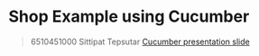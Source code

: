 # Shop Example using Cucumber
> 6510451000 Sittipat Tepsutar
[Cucumber presentation slide](https://github.com/ladyusa/cucumber-atm/blob/master/cucumber.pdf)

